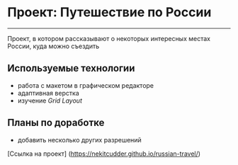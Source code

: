 # Проект: Путешествие по России
---
Проект, в котором рассказывают о некоторых интересных местах России, куда можно съездить

## Используемые технологии
- работа с макетом в графическом редакторе
- адаптивная верстка
- изучение *Grid Layout*

## Планы по доработке
- добавить несколько других разрешений

[Ссылка на проект] (https://nekitcudder.github.io/russian-travel/)